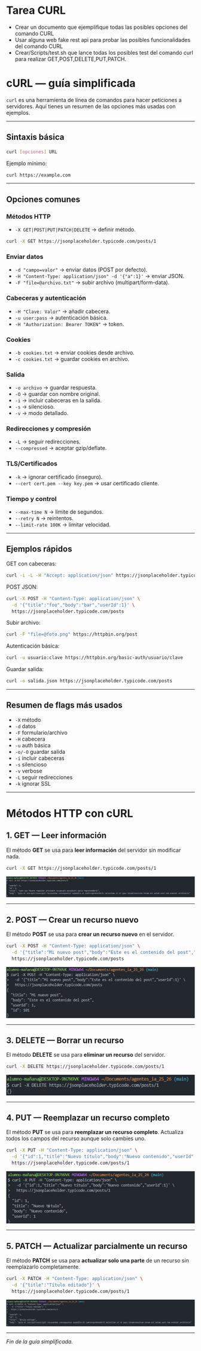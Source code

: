 # Tarea CURL

* Crear un documento que ejemplifique todas las posibles opciones del comando CURL
* Usar alguna web fake rest api para probar las posibles funcionalidades del comando CURL
* Crear/Scripts/test.sh que lance todas los posibles test del comando curl para realizar GET,POST,DELETE,PUT,PATCH.

# cURL — guía simplificada

`curl` es una herramienta de línea de comandos para hacer peticiones a servidores. Aquí tienes un resumen de las opciones más usadas con ejemplos.

---

## Sintaxis básica

```bash
curl [opciones] URL
```

Ejemplo mínimo:

```bash
curl https://example.com
```

---

## Opciones comunes

### Métodos HTTP

* `-X GET|POST|PUT|PATCH|DELETE` → definir método.

```bash
curl -X GET https://jsonplaceholder.typicode.com/posts/1
```

### Enviar datos

* `-d "campo=valor"` → enviar datos (POST por defecto).
* `-H "Content-Type: application/json" -d '{"a":1}'` → enviar JSON.
* `-F "file=@archivo.txt"` → subir archivo (multipart/form-data).

### Cabeceras y autenticación

* `-H "Clave: Valor"` → añadir cabecera.
* `-u user:pass` → autenticación básica.
* `-H "Authorization: Bearer TOKEN"` → token.

### Cookies

* `-b cookies.txt` → enviar cookies desde archivo.
* `-c cookies.txt` → guardar cookies en archivo.

### Salida

* `-o archivo` → guardar respuesta.
* `-O` → guardar con nombre original.
* `-i` → incluir cabeceras en la salida.
* `-s` → silencioso.
* `-v` → modo detallado.

### Redirecciones y compresión

* `-L` → seguir redirecciones.
* `--compressed` → aceptar gzip/deflate.

### TLS/Certificados

* `-k` → ignorar certificado (inseguro).
* `--cert cert.pem --key key.pem` → usar certificado cliente.

### Tiempo y control

* `--max-time N` → límite de segundos.
* `--retry N` → reintentos.
* `--limit-rate 100K` → limitar velocidad.

---

## Ejemplos rápidos

GET con cabeceras:

```bash
curl -i -L -H "Accept: application/json" https://jsonplaceholder.typicode.com/posts/1
```

POST JSON:

```bash
curl -X POST -H "Content-Type: application/json" \
  -d '{"title":"foo","body":"bar","userId":1}' \
  https://jsonplaceholder.typicode.com/posts
```

Subir archivo:

```bash
curl -F "file=@foto.png" https://httpbin.org/post
```

Autenticación básica:

```bash
curl -u usuario:clave https://httpbin.org/basic-auth/usuario/clave
```

Guardar salida:

```bash
curl -o salida.json https://jsonplaceholder.typicode.com/posts
```

---

## Resumen de flags más usados

* `-X` método
* `-d` datos
* `-F` formulario/archivo
* `-H` cabecera
* `-u` auth básica
* `-o/-O` guardar salida
* `-i` incluir cabeceras
* `-s` silencioso
* `-v` verbose
* `-L` seguir redirecciones
* `-k` ignorar SSL

---

# Métodos HTTP con cURL

## 1. GET — Leer información

El método **GET** se usa para **leer información** del servidor sin modificar nada.

```bash
curl -X GET https://jsonplaceholder.typicode.com/posts/1
```

![Imagen 1](img/get.png)

---

## 2. POST — Crear un recurso nuevo

El método **POST** se usa para **crear un recurso nuevo** en el servidor.

```bash
curl -X POST -H "Content-Type: application/json" \
  -d '{"title":"Mi nuevo post","body":"Este es el contenido del post","userId":1}' \
  https://jsonplaceholder.typicode.com/posts
```

![Imagen 2](img/post.png)

---

## 3. DELETE — Borrar un recurso

El método **DELETE** se usa para **eliminar un recurso** del servidor.

```bash
curl -X DELETE https://jsonplaceholder.typicode.com/posts/1
```

![Imagen 3](img/delete.png)

---

## 4. PUT — Reemplazar un recurso completo

El método **PUT** se usa para **reemplazar un recurso completo**. Actualiza todos los campos del recurso aunque solo cambies uno.

```bash
curl -X PUT -H "Content-Type: application/json" \
  -d '{"id":1,"title":"Nuevo título","body":"Nuevo contenido","userId":1}' \
  https://jsonplaceholder.typicode.com/posts/1
```

![Imagen 4](img/put.png)

---

## 5. PATCH — Actualizar parcialmente un recurso

El método **PATCH** se usa para **actualizar solo una parte** de un recurso sin reemplazarlo completamente.

```bash
curl -X PATCH -H "Content-Type: application/json" \
  -d '{"title":"Título editado"}' \
  https://jsonplaceholder.typicode.com/posts/1
```

![Imagen 5](img/patch.png)

---

*Fin de la guía simplificada.*
